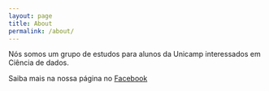 ```yaml
---
layout: page
title: About
permalink: /about/
---
```


Nós somos um grupo de estudos para alunos da Unicamp interessados em Ciência de dados.

Saiba mais na nossa página no [Facebook](https://www.facebook.com/datascienceunicamp/)
